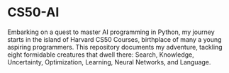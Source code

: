 # CS50-AI
Embarking on a quest to master AI programming in Python, my journey starts in the island of Harvard CS50 Courses, birthplace of many a young aspiring programmers. This repository documents my adventure, tackling eight formidable creatures that dwell there: Search, Knowledge, Uncertainty, Optimization, Learning, Neural Networks, and Language.
